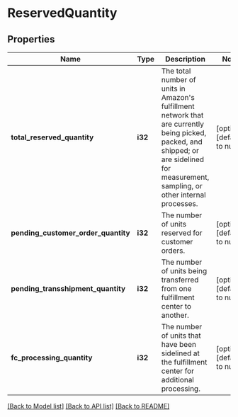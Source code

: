 # ReservedQuantity

## Properties
Name | Type | Description | Notes
------------ | ------------- | ------------- | -------------
**total_reserved_quantity** | **i32** | The total number of units in Amazon&#39;s fulfillment network that are currently being picked, packed, and shipped; or are sidelined for measurement, sampling, or other internal processes. | [optional] [default to null]
**pending_customer_order_quantity** | **i32** | The number of units reserved for customer orders. | [optional] [default to null]
**pending_transshipment_quantity** | **i32** | The number of units being transferred from one fulfillment center to another. | [optional] [default to null]
**fc_processing_quantity** | **i32** | The number of units that have been sidelined at the fulfillment center for additional processing. | [optional] [default to null]

[[Back to Model list]](../README.md#documentation-for-models) [[Back to API list]](../README.md#documentation-for-api-endpoints) [[Back to README]](../README.md)


